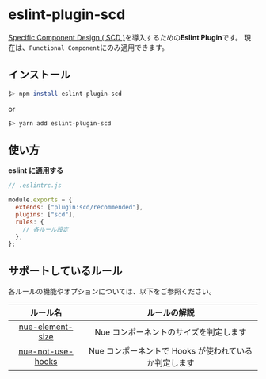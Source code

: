 # eslint-plugin-scd

[Specific Component Design ( SCD )](SCD.md)を導入するための**Eslint Plugin**です。
現在は、`Functional Component`にのみ適用できます。

## インストール

```bash
$> npm install eslint-plugin-scd
```

or

```bash
$> yarn add eslint-plugin-scd
```

## 使い方

**eslint に適用する**

```js
// .eslintrc.js

module.exports = {
  extends: ["plugin:scd/recommended"],
  plugins: ["scd"],
  rules: {
    // 各ルール設定
  },
};
```

## サポートしているルール

各ルールの機能やオプションについては、以下をご参照ください。

|                    ルール名                     |                     ルールの解説                      |
| :---------------------------------------------: | :---------------------------------------------------: |
|  [nue-element-size](rules/nue-element-size.md)  |        Nue コンポーネントのサイズを判定します         |
| [nue-not-use-hooks](rules/nue-not-use-hooks.md) | Nue コンポーネントで Hooks が使われているか判定します |
